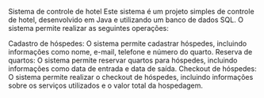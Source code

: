 Sistema de controle de hotel
Este sistema é um projeto simples de controle de hotel, desenvolvido em Java e utilizando um banco de dados SQL. O sistema permite realizar as seguintes operações:

Cadastro de hóspedes: O sistema permite cadastrar hóspedes, incluindo informações como nome, e-mail, telefone e número do quarto.
Reserva de quartos: O sistema permite reservar quartos para hóspedes, incluindo informações como data de entrada e data de saída.
Checkout de hóspedes: O sistema permite realizar o checkout de hóspedes, incluindo informações sobre os serviços utilizados e o valor total da hospedagem.
